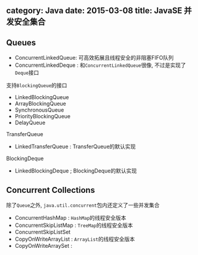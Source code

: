 category: Java
date: 2015-03-08
title: JavaSE 并发安全集合
---

## Queues
* ConcurrentLinkedQueue: 可高效拓展且线程安全的非阻塞FIFO队列
* ConcurrentLinkedDeque : 和`ConcurrentLinkedQueue`很像, 不过是实现了`Deque`接口

支持`BlockingQueue`的接口
* LinkedBlockingQueue
* ArrayBlockingQueue
* SynchronousQueue
* PriorityBlockingQueue
* DelayQueue

TransferQueue
* LinkedTransferQueue : TransferQueue的默认实现

BlockingDeque
* LinkedBlockingDeque ; BlockingDeque的默认实现

## Concurrent Collections
除了`Queue`之外, `java.util.concurrent`包内还定义了一些并发集合
* ConcurrentHashMap : `HashMap`的线程安全版本
* ConcurrentSkipListMap : `TreeMap`的线程安全版本
* ConcurrentSkipListSet
* CopyOnWriteArrayList : `ArrayList`的线程安全版本
* CopyOnWriteArraySet :
